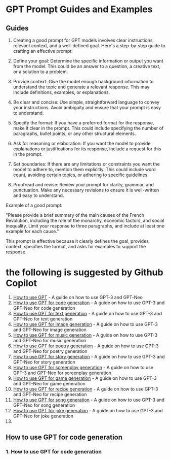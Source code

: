 # GPT Prompt Guides and Examples

## Guides

1. Creating a good prompt for GPT models involves clear instructions, relevant context, and a well-defined goal. Here's a step-by-step guide to crafting an effective prompt:

1. Define your goal: Determine the specific information or output you want from the model. This could be an answer to a question, a creative text, or a solution to a problem.

1. Provide context: Give the model enough background information to understand the topic and generate a relevant response. This may include definitions, examples, or explanations.

1. Be clear and concise: Use simple, straightforward language to convey your instructions. Avoid ambiguity and ensure that your prompt is easy to understand.

1. Specify the format: If you have a preferred format for the response, make it clear in the prompt. This could include specifying the number of paragraphs, bullet points, or any other structural elements.

1. Ask for reasoning or elaboration: If you want the model to provide explanations or justifications for its response, include a request for this in the prompt.

1. Set boundaries: If there are any limitations or constraints you want the model to adhere to, mention them explicitly. This could include word count, avoiding certain topics, or adhering to specific guidelines.

1. Proofread and revise: Review your prompt for clarity, grammar, and punctuation. Make any necessary revisions to ensure it is well-written and easy to understand.

Example of a good prompt:

"Please provide a brief summary of the main causes of the French Revolution, including the role of the monarchy, economic factors, and social inequality. Limit your response to three paragraphs, and include at least one example for each cause."

This prompt is effective because it clearly defines the goal, provides context, specifies the format, and asks for examples to support the response.











# the following is suggested by Github Copilot

1. [How to use GPT](#how-to-use-gpt) - A guide on how to use GPT-3 and GPT-Neo 
2. [How to use GPT for code generation](#how-to-use-gpt-for-code-generation) - A guide on how to use GPT-3 and GPT-Neo for code generation
3. [How to use GPT for text generation](#how-to-use-gpt-for-text-generation) - A guide on how to use GPT-3 and GPT-Neo for text generation
4. [How to use GPT for image generation](#how-to-use-gpt-for-image-generation) - A guide on how to use GPT-3 and GPT-Neo for image generation
5.  [How to use GPT for music generation](#how-to-use-gpt-for-music-generation) - A guide on how to use GPT-3 and GPT-Neo for music generation
6. [How to use GPT for poetry generation](#how-to-use-gpt-for-poetry-generation) - A guide on how to use GPT-3 and GPT-Neo for poetry generation
7.  [How to use GPT for story generation](#how-to-use-gpt-for-story-generation) - A guide on how to use GPT-3 and GPT-Neo for story generation
8. [How to use GPT for screenplay generation](#how-to-use-gpt-for-screenplay-generation) - A guide on how to use GPT-3 and GPT-Neo for screenplay generation
9.  [How to use GPT for game generation](#how-to-use-gpt-for-game-generation) - A guide on how to use GPT-3 and GPT-Neo for game generation
10.  [How to use GPT for recipe generation](#how-to-use-gpt-for-recipe-generation) - A guide on how to use GPT-3 and GPT-Neo for recipe generation
11. [How to use GPT for song generation](#how-to-use-gpt-for-song-generation) - A guide on how to use GPT-3 and GPT-Neo for song generation
12.  [How to use GPT for joke generation](#how-to-use-gpt-for-joke-generation) - A guide on how to use GPT-3 and GPT-Neo for joke generation
13.  

##  How to use GPT for code generation

### 1.  How to use GPT for code generation
